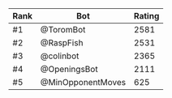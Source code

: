 Rank|Bot|Rating
---|---|---
#1|@ToromBot|2581
#2|@RaspFish|2531
#3|@colinbot|2365
#4|@OpeningsBot|2111
#5|@MinOpponentMoves|625
